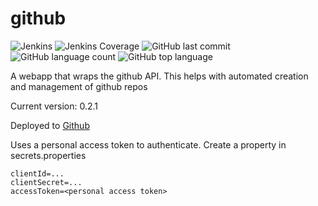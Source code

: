 # github 
![Jenkins](https://img.shields.io/jenkins/build/http/trevorism-build.eastus.cloudapp.azure.com/github)
![Jenkins Coverage](https://img.shields.io/jenkins/coverage/jacoco/http/trevorism-build.eastus.cloudapp.azure.com/github)
![GitHub last commit](https://img.shields.io/github/last-commit/trevorism/github)
![GitHub language count](https://img.shields.io/github/languages/count/trevorism/github)
![GitHub top language](https://img.shields.io/github/languages/top/trevorism/github)

A webapp that wraps the github API. This helps with automated creation and management of github repos

Current version: 0.2.1

Deployed to [Github](http://github.project.trevorism.com)

Uses a personal access token to authenticate. Create a property in secrets.properties
```properties
clientId=...
clientSecret=...
accessToken=<personal access token>
```